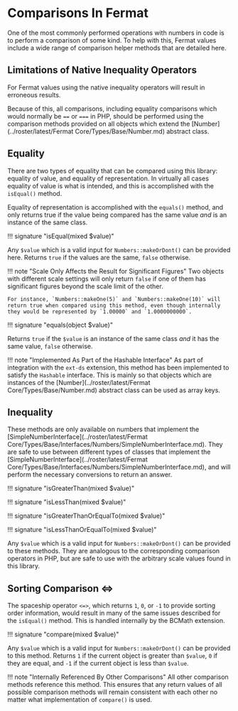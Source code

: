# Comparisons In Fermat

One of the most commonly performed operations with numbers in code is to perform a comparison of some kind. To help with this, Fermat values include a wide range of comparison helper methods that are detailed here.

## Limitations of Native Inequality Operators

For Fermat values using the native inequality operators will result in erroneous results. 

Because of this, all comparisons, including equality comparisons which would normally be `==` or `===` in PHP, should be performed using the comparison methods provided on all objects which extend the [Number](../roster/latest/Fermat Core/Types/Base/Number.md) abstract class.
    
## Equality

There are two types of equality that can be compared using this library: equality of value, and equality of representation. In virtually all cases equality of value is what is intended, and this is accomplished with the `isEqual()` method.

Equality of representation is accomplished with the `equals()` method, and only returns true if the value being compared has the same value *and* is an instance of the same class.

!!! signature "isEqual(mixed $value)"

Any `$value` which is a valid input for `Numbers::makeOrDont()` can be provided here. Returns `true` if the values are the same, `false` otherwise.

!!! note "Scale Only Affects the Result for Significant Figures"
    Two objects with different scale settings will only return `false` if one of them has significant figures beyond the scale limit of the other.
    
    For instance, `Numbers::makeOne(5)` and `Numbers::makeOne(10)` will return true when compared using this method, even though internally they would be represented by `1.00000` and `1.0000000000`.

!!! signature "equals(object $value)"

Returns `true` if the `$value` is an instance of the same class *and* it has the same value, `false` otherwise.

!!! note "Implemented As Part of the Hashable Interface"
    As part of integration with the `ext-ds` extension, this method has been implemented to satisfy the `Hashable` interface. This is mainly so that objects which are instances of the [Number](../roster/latest/Fermat Core/Types/Base/Number.md) abstract class can be used as array keys.

## Inequality

These methods are only available on numbers that implement the [SimpleNumberInterface](../roster/latest/Fermat Core/Types/Base/Interfaces/Numbers/SimpleNumberInterface.md). They are safe to use between different types of classes that implement the [SimpleNumberInterface](../roster/latest/Fermat Core/Types/Base/Interfaces/Numbers/SimpleNumberInterface.md), and will perform the necessary conversions to return an answer.

!!! signature "isGreaterThan(mixed $value)"

!!! signature "isLessThan(mixed $value)"

!!! signature "isGreaterThanOrEqualTo(mixed $value)"

!!! signature "isLessThanOrEqualTo(mixed $value)"

Any `$value` which is a valid input for `Numbers::makeOrDont()` can be provided to these methods. They are analogous to the corresponding comparison operators in PHP, but are safe to use with the arbitrary scale values found in this library.

## Sorting Comparison <=>

The spaceship operator `<=>`, which returns `1`, `0`, or `-1` to provide sorting order information, would result in many of the same issues described for the `isEqual()` method. This is handled internally by the BCMath extension.

!!! signature "compare(mixed $value)"

Any `$value` which is a valid input for `Numbers::makeOrDont()` can be provided to this method. Returns `1` if the current object is greater than `$value`, `0` if they are equal, and `-1` if the current object is less than `$value`.

!!! note "Internally Referenced By Other Comparisons"
    All other comparison methods reference this method. This ensures that any return values of all possible comparison methods will remain consistent with each other no matter what implementation of `compare()` is used.